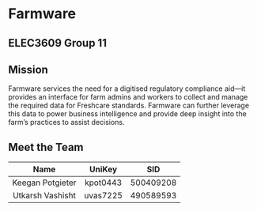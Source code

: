 # Farmware
## ELEC3609 Group 11

## Mission
Farmware services the need for a digitised regulatory compliance aid—it provides an interface for farm admins and workers to collect 
and manage the required data for Freshcare standards. Farmware can further leverage this data to power business intelligence and provide 
deep insight into the farm’s practices to assist decisions. 

## Meet the Team
| Name | UniKey | SID |
|:----:|:------:|:---:|
| Keegan Potgieter | kpot0443 | 500409208 |
| Utkarsh Vashisht  | uvas7225 | 490589593 |

